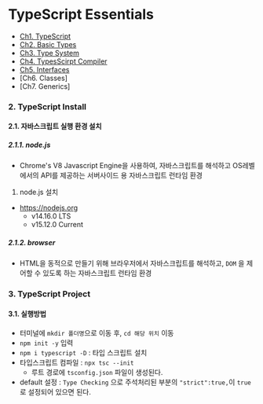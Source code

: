 # TypeScript Essentials

- [Ch1. TypeScript]()
- [Ch2. Basic Types](https://github.com/ohtaekwon/TSC-Test/tree/master/ch02_Basic-Types)
- [Ch3. Type System](https://github.com/ohtaekwon/TSC-Test/tree/master/ch03_Type-System)
- [Ch4. TypesScirpt Compiler]()
- [Ch5. Interfaces]()
- [Ch6. Classes]
- [Ch7. Generics]


### 2. TypeScript Install

#### 2.1. 자바스크립트 실행 환경 설치

##### 2.1.1. node.js
  - Chrome's  V8 Javascript Engine을 사용하여, 자바스크립트를 해석하고 OS레벨에서의 API를 제공하는 서버사이드 용 자바스크립트 런타임 환경

  1) node.js 설치
  - https://nodejs.org
    - v14.16.0 LTS
    - v15.12.0 Current



##### 2.1.2. browser
  - HTML을 동적으로 만들기 위해 브라우저에서 자바스크립트를 해석하고, `DOM` 을 제어할 수 있도록 하는 자바스크립트 런타임 환경


### 3. TypeScript Project 

#### 3.1. 실행방법

- 터미널에 `mkdir 폴더명`으로 이동 후, `cd 해당 위치` 이동
- `npm init -y` 입력
- `npm i typescript -D` : 타입 스크립트 설치
- 타입스크립트 컴파일 : `npx tsc --init`
    - 루트 경로에 `tsconfig.json` 파일이 생성된다. 
- default 설정 : `Type Checking` 으로 주석처리된 부분의 `"strict":true,`이 `true`로 설정되어 있으면 된다. 
